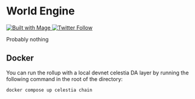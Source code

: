 # World Engine

<div>
  <a href="https://magefile.org" target="_blank">
    <img alt="Built with Mage" src="https://magefile.org/badge.svg" />
  </a>
  <a href="https://twitter.com/ArgusLabs_" target="_blank">
    <img alt="Twitter Follow" src="https://img.shields.io/twitter/follow/berachain">
  </a>
</div>

Probably nothing


## Docker

You can run the rollup with a local devnet celestia DA layer by running the following command in the root of the directory:

`docker compose up celestia chain`
